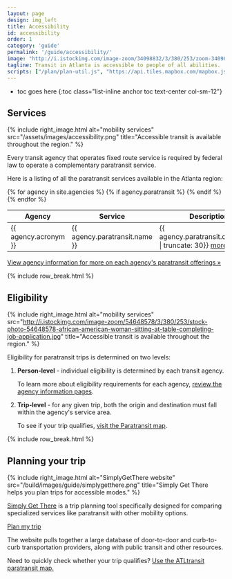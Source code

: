 ```yaml
---
layout: page
design: img_left
title: Accessibility
id: accessibility
order: 1
category: 'guide'
permalink: '/guide/accessibility/'
image: "http://i.istockimg.com/image-zoom/34098832/3/380/253/zoom-34098832-3.jpg"
tagline: Transit in Atlanta is accessible to people of all abilities.  Paratransit, as well as most fixed route (i.e., bus and train) service, is available to eligible seniors and persons with disabilities.
scripts: ["/plan/plan-util.js", "https://api.tiles.mapbox.com/mapbox.js/plugins/turf/v2.0.0/turf.min.js"]
---
```


* toc goes here
{:toc class="list-inline anchor toc text-center col-sm-12"}

## Services

{% include right_image.html alt="mobility services" src="/assets/images/accessibility.png" title="Accessible transit is available throughout the region." %}

Every transit agency that operates fixed route service is required by federal law to operate a complementary paratransit service.

Here is a listing of all the paratransit services available in the Atlanta region:

<div class="row">
<div class="col-sm-6">
	<table class="table">
		<thead>
			<th>Agency</th><th>Service</th><th>Description</th><th>Website</th>
		</thead>
		<tbody>
			{% for agency in site.agencies %}
			{% if agency.paratransit %}
			<tr><td>{{ agency.acronym }}</td><td>{{ agency.paratransit.name }}</td><td>{{ agency.paratransit.description | truncate: 30}} <a href="{{ agency.url }}#paratransit">more »</a></td><td><a target="_blank" href="{{ agency.paratransit.url }}">link<i class="fa fa-external-link left-5"></i><span class="sr-only">Paratransit website link</span></a></td></tr>
			{% endif %}
			{% endfor %}
		</tbody>
	</table>
</div>
</div>

[View agency information for more on each agency's paratransit offerings »](/about/agencies)

{% include row_break.html %}

## Eligibility

{% include right_image.html alt="mobility services" src="http://i.istockimg.com/image-zoom/54648578/3/380/253/stock-photo-54648578-african-american-woman-sitting-at-table-completing-job-application.jpg" title="Accessible transit is available throughout the region." %}

Eligibility for paratransit trips is determined on two levels:

1. **Person-level** - individual eligibility is determined by each transit agency.  

   To learn more about eligibility requirements for each agency, [review the agency information pages](/about/agencies).
2. **Trip-level** - for any given trip, both the origin and destination must fall within the agency's service area.  

   To see if your trip qualifies, [visit the Paratransit map](/maps/paratransit).

{% include row_break.html %}

## Planning your trip


{% include right_image.html alt="SimplyGetThere website" src="/build/images/guide/simplygetthere.png" title="Simply Get There helps you plan trips for accessible modes." %}


[Simply Get There](http://www.simplygetthere.org) is a trip planning tool specifically designed for comparing specialized services like paratransit with other mobility options.

[<i class="fa fa-arrow-circle-o-right right-5"></i>Plan my trip](http://www.simplygetthere.org)

The website pulls together a large database of door-to-door and curb-to-curb transportation providers, along with public transit and other resources.

Need to quickly check whether your trip qualifies?  [Use the ATLtransit paratransit map.](/maps/paratransit)
